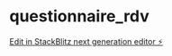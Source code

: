 # questionnaire_rdv

[Edit in StackBlitz next generation editor ⚡️](https://stackblitz.com/~/github.com/RajaEasi/questionnaire_rdv)